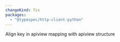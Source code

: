 ```yaml
---
changeKind: fix
packages:
  - "@typespec/http-client-python"
---
```


Align key in apiview mapping with apiview structure